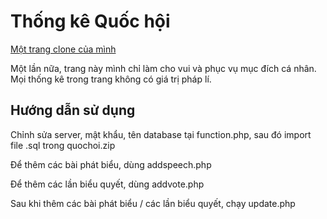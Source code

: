 # Thống kê Quốc hội
[Một trang clone của mình](https://thongkequochoi.ga/index.php)

Một lần nữa, trang này mình chỉ làm cho vui và phục vụ mục đích cá nhân. Mọi thống kê trong trang không có giá trị pháp lí.

## Hướng dẫn sử dụng 
Chỉnh sửa server, mật khẩu, tên database tại function.php, sau đó import file .sql trong quochoi.zip

Để thêm các bài phát biểu, dùng addspeech.php

Để thêm các lần biểu quyết, dùng addvote.php

Sau khi thêm các bài phát biểu / các lần biểu quyết, chạy update.php
